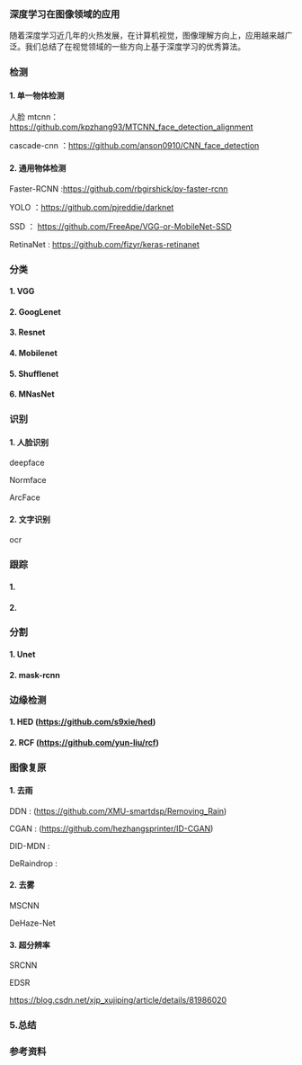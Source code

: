 ### 深度学习在图像领域的应用

随着深度学习近几年的火热发展，在计算机视觉，图像理解方向上，应用越来越广泛。我们总结了在视觉领域的一些方向上基于深度学习的优秀算法。

 
###  检测

#### 1. 单一物体检测

人脸
mtcnn：https://github.com/kpzhang93/MTCNN_face_detection_alignment

cascade-cnn ：https://github.com/anson0910/CNN_face_detection

#### 2. 通用物体检测

Faster-RCNN :https://github.com/rbgirshick/py-faster-rcnn

YOLO ：https://github.com/pjreddie/darknet

SSD ： https://github.com/FreeApe/VGG-or-MobileNet-SSD

RetinaNet : https://github.com/fizyr/keras-retinanet

### 分类

#### 1. VGG

#### 2. GoogLenet

#### 3. Resnet

#### 4. Mobilenet

#### 5. Shufflenet

#### 6. MNasNet 

### 识别

#### 1. 人脸识别

deepface  

Normface 

ArcFace

#### 2. 文字识别

ocr


### 跟踪

#### 1. 

#### 2. 


### 分割

#### 1. Unet

#### 2. mask-rcnn


### 边缘检测

#### 1. HED (https://github.com/s9xie/hed)

#### 2. RCF (https://github.com/yun-liu/rcf)


### 图像复原

#### 1. 去雨

DDN : (https://github.com/XMU-smartdsp/Removing_Rain)

CGAN : (https://github.com/hezhangsprinter/ID-CGAN)

DID-MDN :

DeRaindrop : 

#### 2. 去雾

MSCNN 

DeHaze-Net

#### 3. 超分辨率

SRCNN 

EDSR 

https://blog.csdn.net/xjp_xujiping/article/details/81986020


### 5.总结



### 参考资料


